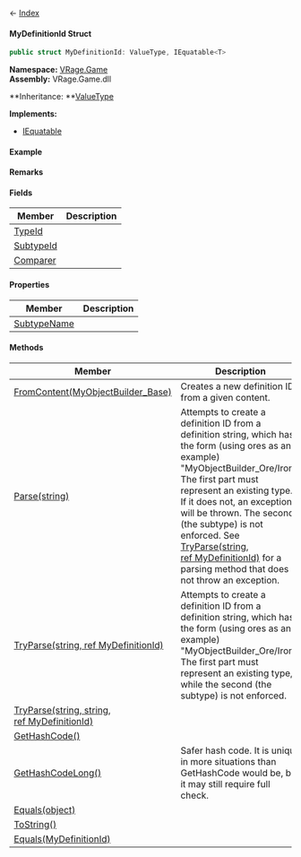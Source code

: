 ← [Index](Api-Index)

#### MyDefinitionId Struct

```csharp
public struct MyDefinitionId: ValueType, IEquatable<T>
```

**Namespace:** [VRage.Game](VRage.Game)  
**Assembly:** VRage.Game.dll

**Inheritance: **[ValueType](System.ValueType)

**Implements:**  
* [IEquatable<T>](System.IEquatable`1)

#### Example

#### Remarks

#### Fields

|Member|Description|
|---|---|
|[TypeId](VRage.Game.MyDefinitionId.TypeId)||
|[SubtypeId](VRage.Game.MyDefinitionId.SubtypeId)||
|[Comparer](VRage.Game.MyDefinitionId.Comparer)||

#### Properties

|Member|Description|
|---|---|
|[SubtypeName](VRage.Game.MyDefinitionId.SubtypeName)||

#### Methods

|Member|Description|
|---|---|
|[FromContent(MyObjectBuilder_Base)](VRage.Game.MyDefinitionId.FromContent)|Creates a new definition ID from a given content.|
|[Parse(string)](VRage.Game.MyDefinitionId.Parse)|Attempts to create a definition ID from a definition string, which has the form (using ores as an example) "MyObjectBuilder_Ore/Iron". The first part must represent an existing type. If it does not, an exception will be thrown. The second (the subtype) is not enforced. See [TryParse(string, ref MyDefinitionId)](VRage.Game.MyDefinitionId.TryParse) for a parsing method that does not throw an exception.|
|[TryParse(string, ref MyDefinitionId)](VRage.Game.MyDefinitionId.TryParse)|Attempts to create a definition ID from a definition string, which has the form (using ores as an example) "MyObjectBuilder_Ore/Iron". The first part must represent an existing type, while the second (the subtype) is not enforced.|
|[TryParse(string, string, ref MyDefinitionId)](VRage.Game.MyDefinitionId.TryParse)||
|[GetHashCode()](VRage.Game.MyDefinitionId.GetHashCode)||
|[GetHashCodeLong()](VRage.Game.MyDefinitionId.GetHashCodeLong)|Safer hash code. It is unique in more situations than GetHashCode would be, but it may still require full check.|
|[Equals(object)](VRage.Game.MyDefinitionId.Equals)||
|[ToString()](VRage.Game.MyDefinitionId.ToString)||
|[Equals(MyDefinitionId)](VRage.Game.MyDefinitionId.Equals)||

